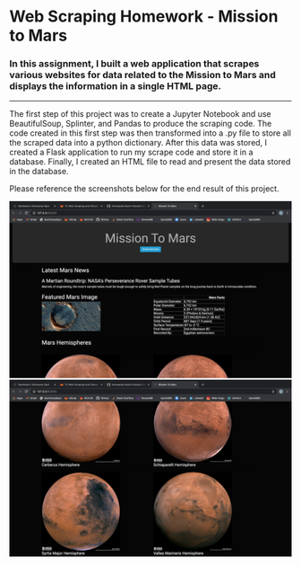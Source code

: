 # Web Scraping Homework - Mission to Mars
### In this assignment, I built a web application that scrapes various websites for data related to the Mission to Mars and displays the information in a single HTML page.
<hr>

The first step of this project was to create a Jupyter Notebook and use BeautifulSoup, Splinter, and Pandas to produce the scraping code. 
The code created in this first step was then transformed into a .py file to store all the scraped data into a python dictionary. 
After this data was stored, I created a Flask application to run my scrape code and store it in a database.
Finally, I created an HTML file to read and present the data stored in the database.

Please reference the screenshots below for the end result of this project.


![Screenshot of webpage](https://github.com/luciennekaplan/web-scraping-challenge/blob/main/Mars%20Scraping%20Website%201.png)
![Screenshot of webpage 2](https://github.com/luciennekaplan/web-scraping-challenge/blob/main/Mars%20Scraping%20Website%202.png)
